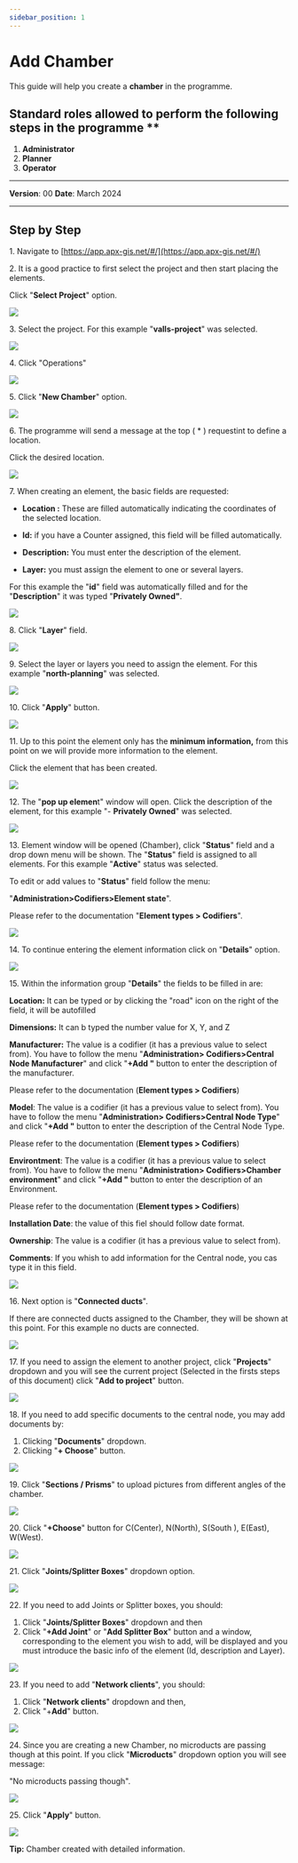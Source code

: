 ```yaml
---
sidebar_position: 1
---
```


# Add Chamber

This guide will help you create a **chamber** in the programme.

## Standard roles allowed to perform the following steps in the programme **

1.	**Administrator**
2.  **Planner**
3. **Operator**

------------

**Version**: 00
**Date**: March 2024

------------
## **Step by Step**

1\. Navigate to [https://app.apx-gis.net/#/](https://app.apx-gis.net/#/)


2\. It is a good practice to first select the project and then start placing the elements.

Click "**Select Project**" option.

![](https://ajeuwbhvhr.cloudimg.io/colony-recorder.s3.amazonaws.com/files/2024-01-28/09f27dfa-43d8-4b91-9003-4db4bdd42163/ascreenshot.jpeg?tl_px=0,0&br_px=1238,692&force_format=png&width=1120.0&wat=1&wat_opacity=1&wat_gravity=northwest&wat_url=https://colony-recorder.s3.amazonaws.com/images/watermarks/14B8A6_standard.png&wat_pad=470,-11)


3\. Select the project. For this example "**valls-project**" was selected.

![](https://ajeuwbhvhr.cloudimg.io/colony-recorder.s3.amazonaws.com/files/2024-01-28/ac61a835-ae1d-4b19-ba63-18efd06e5c00/ascreenshot.jpeg?tl_px=0,0&br_px=1238,692&force_format=png&width=1120.0&wat=1&wat_opacity=1&wat_gravity=northwest&wat_url=https://colony-recorder.s3.amazonaws.com/images/watermarks/14B8A6_standard.png&wat_pad=488,177)


4\. Click "Operations"

![](https://ajeuwbhvhr.cloudimg.io/colony-recorder.s3.amazonaws.com/files/2024-01-28/d7504196-3690-4900-9172-20f52e065b4d/ascreenshot.jpeg?tl_px=0,0&br_px=1238,692&force_format=png&width=1120.0&wat=1&wat_opacity=1&wat_gravity=northwest&wat_url=https://colony-recorder.s3.amazonaws.com/images/watermarks/14B8A6_standard.png&wat_pad=98,163)


5\. Click "**New Chamber**" option.

![](https://ajeuwbhvhr.cloudimg.io/colony-recorder.s3.amazonaws.com/files/2024-01-28/73d226c1-0ce3-4d5f-a183-77e69e141dd2/ascreenshot.jpeg?tl_px=0,0&br_px=1238,692&force_format=png&width=1120.0&wat=1&wat_opacity=1&wat_gravity=northwest&wat_url=https://colony-recorder.s3.amazonaws.com/images/watermarks/14B8A6_standard.png&wat_pad=143,257)


6\. The programme will send a message at the top ( \* ) requestint to define a location.

Click the desired location.

![](https://ajeuwbhvhr.cloudimg.io/colony-recorder.s3.amazonaws.com/files/2024-01-29/9cc19713-c211-4dda-bb20-84531cd0feb3/user_cropped_screenshot.jpeg?tl_px=201,0&br_px=1920,791&force_format=png&width=1120.0&wat=1&wat_opacity=1&wat_gravity=northwest&wat_url=https://colony-recorder.s3.amazonaws.com/images/watermarks/14B8A6_standard.png&wat_pad=710,281)


7\. When creating an element, the basic fields are requested:


- **Location :** These are filled automatically indicating the coordinates of the selected location.

- **Id:** if you have a Counter assigned, this field will be filled automatically.

- **Description:** You must enter the description of the element.

- **Layer:** you must assign the element to one or several layers.

For this example the "**id**" field was automatically filled and for the "**Description**" it was typed "**Privately Owned"**.

![](https://ajeuwbhvhr.cloudimg.io/colony-recorder.s3.amazonaws.com/files/2024-01-29/593ab914-f011-405c-846b-c636fb26e634/user_cropped_screenshot.jpeg?tl_px=0,0&br_px=1238,692&force_format=png&width=1120.0&wat=1&wat_opacity=1&wat_gravity=northwest&wat_url=https://colony-recorder.s3.amazonaws.com/images/watermarks/14B8A6_standard.png&wat_pad=142,260)


8\. Click "**Layer**" field.

![](https://ajeuwbhvhr.cloudimg.io/colony-recorder.s3.amazonaws.com/files/2024-01-28/313dcb8f-91ee-4fae-add7-535f2ab37322/ascreenshot.jpeg?tl_px=0,61&br_px=1238,754&force_format=png&width=1120.0&wat=1&wat_opacity=1&wat_gravity=northwest&wat_url=https://colony-recorder.s3.amazonaws.com/images/watermarks/14B8A6_standard.png&wat_pad=249,277)


9\. Select the layer or layers you need to assign the element. For this example "**north-planning**" was selected.

![](https://ajeuwbhvhr.cloudimg.io/colony-recorder.s3.amazonaws.com/files/2024-01-28/88e3ea68-3bef-4720-bab0-665d3c29f165/ascreenshot.jpeg?tl_px=0,98&br_px=1238,791&force_format=png&width=1120.0&wat=1&wat_opacity=1&wat_gravity=northwest&wat_url=https://colony-recorder.s3.amazonaws.com/images/watermarks/14B8A6_standard.png&wat_pad=285,443)


10\. Click "**Apply**" button.

![](https://ajeuwbhvhr.cloudimg.io/colony-recorder.s3.amazonaws.com/files/2024-01-28/021bffc7-58b1-4a82-9620-94ed4b5e9153/ascreenshot.jpeg?tl_px=0,98&br_px=1238,791&force_format=png&width=1120.0&wat=1&wat_opacity=1&wat_gravity=northwest&wat_url=https://colony-recorder.s3.amazonaws.com/images/watermarks/14B8A6_standard.png&wat_pad=308,569)


11\. Up to this point the element only has the **minimum information,** from this point on we will provide more information to the element.

Click the element that has been created.

![](https://ajeuwbhvhr.cloudimg.io/colony-recorder.s3.amazonaws.com/files/2024-01-28/0ecd0015-b2ec-456e-b8e4-f80add708a09/ascreenshot.jpeg?tl_px=682,98&br_px=1921,791&force_format=png&width=1120.0&wat=1&wat_opacity=1&wat_gravity=northwest&wat_url=https://colony-recorder.s3.amazonaws.com/images/watermarks/14B8A6_standard.png&wat_pad=567,325)


12\. The "**pop up elemen**t" window will open. Click the description of the element, for this example "- **Privately Owned**" was selected.

![](https://ajeuwbhvhr.cloudimg.io/colony-recorder.s3.amazonaws.com/files/2024-01-28/0e2d097a-cfa9-4a91-a945-cc98e365e4e7/ascreenshot.jpeg?tl_px=635,51&br_px=1874,744&force_format=png&width=1120.0&wat=1&wat_opacity=1&wat_gravity=northwest&wat_url=https://colony-recorder.s3.amazonaws.com/images/watermarks/14B8A6_standard.png&wat_pad=524,277)


13\. Element window will be opened (Chamber), click "**Status**" field and a drop down menu will be shown. The "**Status**" field is assigned to all elements. For this example "**Active**" status was selected.

To edit or add values to "**Status**" field follow the menu:

"**Administration&gt;Codifiers&gt;Element state**".

Please refer to the documentation "**Element types &gt; Codifiers**".

![](https://ajeuwbhvhr.cloudimg.io/colony-recorder.s3.amazonaws.com/files/2024-01-29/2d305838-1137-4568-b177-cfb2c4115821/user_cropped_screenshot.jpeg?tl_px=0,0&br_px=860,549&force_format=png&width=983&wat_scale=87&wat=1&wat_opacity=1&wat_gravity=northwest&wat_url=https://colony-recorder.s3.amazonaws.com/images/watermarks/14B8A6_standard.png&wat_pad=663,281)


14\. To continue entering the element information click on "**Details**" option.

![](https://ajeuwbhvhr.cloudimg.io/colony-recorder.s3.amazonaws.com/files/2024-01-28/271147c7-7e75-4716-8553-c41ec0af525e/ascreenshot.jpeg?tl_px=0,98&br_px=1238,791&force_format=png&width=1120.0&wat=1&wat_opacity=1&wat_gravity=northwest&wat_url=https://colony-recorder.s3.amazonaws.com/images/watermarks/14B8A6_standard.png&wat_pad=49,367)


15\. Within the information group "**Details**" the fields to be filled in are:

**Location:** It can be typed or by clicking the "road" icon on the right of the field, it will be autofilled

**Dimensions:** It can b typed the number value for X, Y, and Z

**Manufacturer:** The value is a codifier (it has a previous value to select from). You have to follow the menu "**Administration&gt; Codifiers&gt;Central Node Manufacturer**" and click "**+Add "** button to enter the description of the manufacturer.

Please refer to the documentation (**Element types &gt; Codifiers**)

**Model**: The value is a codifier (it has a previous value to select from). You have to follow the menu "**Administration&gt; Codifiers&gt;Central Node Type**" and click "**+Add "** button to enter the description of the Central Node Type.

Please refer to the documentation (**Element types &gt; Codifiers**)

**Environtment**: The value is a codifier (it has a previous value to select from). You have to follow the menu "**Administration&gt; Codifiers&gt;Chamber environment**" and click "**+Add "** button to enter the description of an Environment.

Please refer to the documentation (**Element types &gt; Codifiers**)

**Installation Date**: the value of this fiel should follow date format.

**Ownership**: The value is a codifier (it has a previous value to select from).

**Comments**: If you whish to add information for the Central node, you cas type it in this field.

![](https://ajeuwbhvhr.cloudimg.io/colony-recorder.s3.amazonaws.com/files/2024-01-29/2c743336-c47b-4c11-82fe-5881fae9cb67/user_cropped_screenshot.jpeg?tl_px=47,0&br_px=1423,761&force_format=png&width=1120.0)


16\. Next option is "**Connected ducts**".

If there are connected ducts assigned to the Chamber, they will be shown at this point. For this example no ducts are connected.

![](https://ajeuwbhvhr.cloudimg.io/colony-recorder.s3.amazonaws.com/files/2024-01-29/406b1a2f-5d61-4390-a879-6b3c5986cff2/user_cropped_screenshot.jpeg?tl_px=0,0&br_px=860,885&force_format=png&width=1088)


17\. If you need to assign the element to another project, click "**Projects**" dropdown and you will see the current project (Selected in the firsts steps of this document) click "**Add to project**" button.

![](https://ajeuwbhvhr.cloudimg.io/colony-recorder.s3.amazonaws.com/files/2024-01-29/e442b20f-2d97-4f98-bdf2-9fe2396a07f2/user_cropped_screenshot.jpeg?tl_px=0,118&br_px=860,888&force_format=png&width=1120.0&wat=1&wat_opacity=1&wat_gravity=northwest&wat_url=https://colony-recorder.s3.amazonaws.com/images/watermarks/14B8A6_standard.png&wat_pad=672,564)


18\. If you need to add specific documents to the central node, you may add documents by:

1. Clicking "**Documents**" dropdown.
2. Clicking "**+ Choose**" button.

![](https://ajeuwbhvhr.cloudimg.io/colony-recorder.s3.amazonaws.com/files/2024-01-29/16b1eb7e-6319-4a11-a84b-eeb8bdd0e7d6/user_cropped_screenshot.jpeg?tl_px=0,0&br_px=860,886&force_format=png&width=1088)


19\. Click "**Sections / Prisms**" to upload pictures from different angles of the chamber.

![](https://ajeuwbhvhr.cloudimg.io/colony-recorder.s3.amazonaws.com/files/2024-01-28/bbd62cab-590a-425a-b23d-b79cef0bec3e/ascreenshot.jpeg?tl_px=0,67&br_px=1238,760&force_format=png&width=1120.0&wat=1&wat_opacity=1&wat_gravity=northwest&wat_url=https://colony-recorder.s3.amazonaws.com/images/watermarks/14B8A6_standard.png&wat_pad=84,277)


20\. Click "**+Choose**" button for C(Center), N(North), S(South ), E(East), W(West).

![](https://ajeuwbhvhr.cloudimg.io/colony-recorder.s3.amazonaws.com/files/2024-01-29/bbb3129b-62dd-4a72-956b-cdcc799b0ef7/screenshot.jpeg?tl_px=0,0&br_px=860,887&force_format=png&width=1086)


21\. Click "**Joints/Splitter Boxes**" dropdown option.

![](https://ajeuwbhvhr.cloudimg.io/colony-recorder.s3.amazonaws.com/files/2024-01-28/03a03fee-232e-4a9a-a1f3-c38df6bbcb5d/ascreenshot.jpeg?tl_px=0,0&br_px=1719,791&force_format=png&width=1120.0&wat=1&wat_opacity=1&wat_gravity=northwest&wat_url=https://colony-recorder.s3.amazonaws.com/images/watermarks/14B8A6_standard.png&wat_pad=69,313)


22\. If you need to add Joints or Splitter boxes, you should:

1. Click "**Joints/Splitter Boxes**" dropdown and then
2. Click "**+Add Joint**" or "**Add Splitter Box**" button and a window,  corresponding to the element you wish to add, will be displayed and you must introduce the basic info of the element (Id, description and Layer).

![](https://ajeuwbhvhr.cloudimg.io/colony-recorder.s3.amazonaws.com/files/2024-01-29/dfa10bb7-10d9-42e9-8991-2619595b6f21/user_cropped_screenshot.jpeg?tl_px=0,0&br_px=1528,790&force_format=png&width=1120.0)

23\. If you need to add "**Network clients**", you should:

1. Click "**Network clients**" dropdown and then,
2. Click "+**Add**" button.

![](https://ajeuwbhvhr.cloudimg.io/colony-recorder.s3.amazonaws.com/files/2024-01-29/2b204a63-03da-4b45-b301-693074aa4767/user_cropped_screenshot.jpeg?tl_px=0,59&br_px=840,829&force_format=png&width=1120.0)


24\. Since you are creating a new Chamber, no microducts are passing though at this point. If you click "**Microducts**" dropdown option you will see message:

"No microducts passing though".

![](https://ajeuwbhvhr.cloudimg.io/colony-recorder.s3.amazonaws.com/files/2024-01-28/a58bb09a-cbb4-46e7-a4b4-58e7b76b299a/ascreenshot.jpeg?tl_px=0,98&br_px=1238,791&force_format=png&width=1120.0&wat=1&wat_opacity=1&wat_gravity=northwest&wat_url=https://colony-recorder.s3.amazonaws.com/images/watermarks/14B8A6_standard.png&wat_pad=421,560)


25\. Click "**Apply**" button.

![](https://ajeuwbhvhr.cloudimg.io/colony-recorder.s3.amazonaws.com/files/2024-01-29/c3102868-a795-430f-8f13-7fad16e75482/File.jpeg?tl_px=0,98&br_px=1238,791&force_format=png&width=1120.0&wat=1&wat_opacity=1&wat_gravity=northwest&wat_url=https://colony-recorder.s3.amazonaws.com/images/watermarks/14B8A6_standard.png&wat_pad=421,560)


**Tip:** Chamber created with detailed information.

